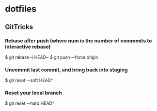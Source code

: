 # dotfiles

## GitTricks

### Rebase after push (where num is the number of commmits to interactive rebase)
$ git rebase -i HEAD~<num> 
$ git push --force origin <branchname>

### Uncommit last commit, and bring back into staging
$ git reset --soft HEAD^

### Reset your local branch
$ git reset --hard HEAD^
